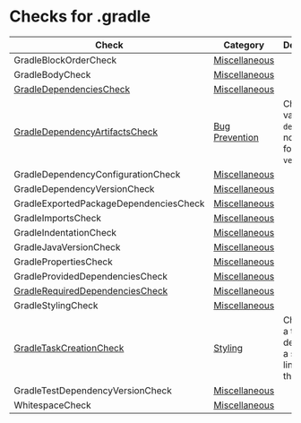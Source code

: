 # Checks for .gradle

Check | Category | Description
----- | -------- | -----------
GradleBlockOrderCheck | [Miscellaneous](miscellaneous_checks.markdown#miscellaneous-checks) | |
GradleBodyCheck | [Miscellaneous](miscellaneous_checks.markdown#miscellaneous-checks) | |
[GradleDependenciesCheck](checks/gradle_dependencies_check.markdown#gradledependenciescheck) | [Miscellaneous](miscellaneous_checks.markdown#miscellaneous-checks) | |
[GradleDependencyArtifactsCheck](checks/gradle_dependency_artifacts_check.markdown#gradledependencyartifactscheck) | [Bug Prevention](bug_prevention_checks.markdown#bug-prevention-checks) | Checks that value `default` is not used for attribute `version`. |
GradleDependencyConfigurationCheck | [Miscellaneous](miscellaneous_checks.markdown#miscellaneous-checks) | |
GradleDependencyVersionCheck | [Miscellaneous](miscellaneous_checks.markdown#miscellaneous-checks) | |
GradleExportedPackageDependenciesCheck | [Miscellaneous](miscellaneous_checks.markdown#miscellaneous-checks) | |
GradleImportsCheck | [Miscellaneous](miscellaneous_checks.markdown#miscellaneous-checks) | |
GradleIndentationCheck | [Miscellaneous](miscellaneous_checks.markdown#miscellaneous-checks) | |
GradleJavaVersionCheck | [Miscellaneous](miscellaneous_checks.markdown#miscellaneous-checks) | |
GradlePropertiesCheck | [Miscellaneous](miscellaneous_checks.markdown#miscellaneous-checks) | |
GradleProvidedDependenciesCheck | [Miscellaneous](miscellaneous_checks.markdown#miscellaneous-checks) | |
[GradleRequiredDependenciesCheck](checks/gradle_required_dependencies_check.markdown#gradlerequireddependenciescheck) | [Miscellaneous](miscellaneous_checks.markdown#miscellaneous-checks) | |
GradleStylingCheck | [Miscellaneous](miscellaneous_checks.markdown#miscellaneous-checks) | |
[GradleTaskCreationCheck](checks/gradle_task_creation_check.markdown#gradletaskcreationcheck) | [Styling](styling_checks.markdown#styling-checks) | Checks that a task is declared on a separate line before the closure. |
GradleTestDependencyVersionCheck | [Miscellaneous](miscellaneous_checks.markdown#miscellaneous-checks) | |
WhitespaceCheck | [Miscellaneous](miscellaneous_checks.markdown#miscellaneous-checks) | |